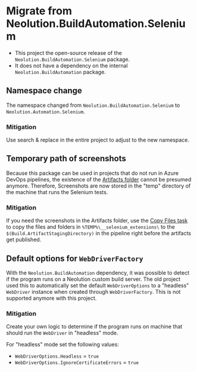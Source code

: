 # Migrate from Neolution.BuildAutomation.Selenium
* This project the open-source release of the `Neolution.BuildAutomation.Selenium` package. 
* It does not have a dependency on the internal `Neolution.BuildAutomation` package. 

## Namespace change
The namespace changed from `Neolution.BuildAutomation.Selenium` to `Neolution.Automation.Selenium`.

### Mitigation
Use search & replace in the entire project to adjust to the new namespace.

## Temporary path of screenshots 
Because this package can be used in projects that do not run in Azure DevOps pipelines, the existence of the [Artifacts folder](https://docs.microsoft.com/en-us/azure/devops/pipelines/artifacts/build-artifacts?view=azure-devops&tabs=yaml) cannot be presumed anymore. Therefore, Screenshots are now stored in the "temp" directory of the machine that runs the Selenium tests.

### Mitigation
If you need the screenshots in the Artifacts folder, use the [Copy Files task](https://docs.microsoft.com/en-us/azure/devops/pipelines/tasks/utility/copy-files?view=azure-devops&tabs=yaml) to copy the files and folders in `%TEMP%\__selenium_extensions\` to the `$(Build.ArtifactStagingDirectory)` in the pipeline right before the artifacts get published.

## Default options for `WebDriverFactory`
With the `Neolution.BuildAutomation` dependency, it was possible to detect if the program runs on a Neolution custom build server. The old project used this to automatically set the default `WebDriverOptions` to a "headless" `WebDriver` instance when created through `WebDriverFactory`. This is not supported anymore with this project.

### Mitigation
Create your own logic to determine if the program runs on machine that should run the `WebDriver` in "headless" mode. 

For "headless" mode set the following values:

* `WebDriverOptions.Headless` = `true`
* `WebDriverOptions.IgnoreCertificateErrors` = `true`
